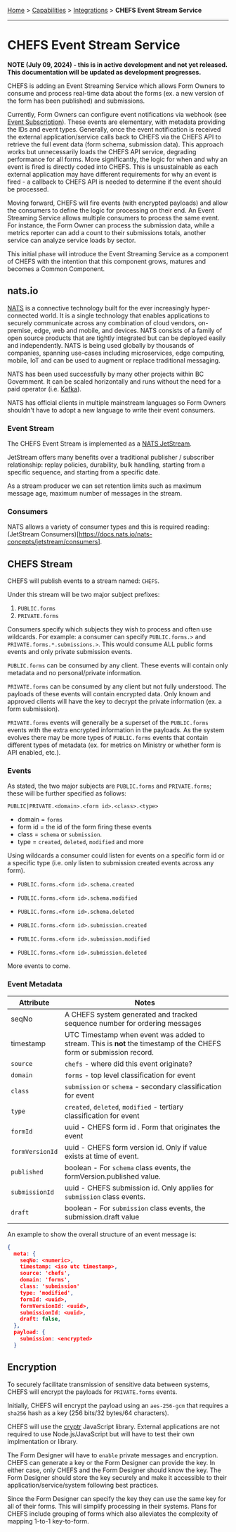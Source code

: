 [Home](index) > [Capabilities](Capabilities) > [Integrations](Integrations) > **CHEFS Event Stream Service** 
***  
# CHEFS Event Stream Service

**NOTE (July 09, 2024) - this is in active development and not yet released. This documentation will be updated as development progresses.**

CHEFS is adding an Event Streaming Service which allows Form Owners to consume and process real-time data about the forms (ex. a new version of the form has been published) and submissions. 

Currently, Form Owners can configure event notifications via webhook (see [Event Subscription](./Event-Subscription.md)). These events are elementary, with metadata providing the IDs and event types. Generally, once the event notification is received the external application/service calls back to CHEFS via the CHEFS API to retrieve the full event data (form schema, submission data). This approach works but unnecessarily loads the CHEFS API service, degrading performance for all forms. More significantly, the logic for when and why an event is fired is directly coded into CHEFS. This is unsustainable as each external application may have different requirements for why an event is fired - a callback to CHEFS API is needed to determine if the event should be processed. 

Moving forward, CHEFS will fire events (with encrypted payloads) and allow the consumers to define the logic for processing on their end. An Event Streaming Service allows multiple consumers to process the same event. For instance, the Form Owner can process the submission data, while a metrics reporter can add a count to their submissions totals, another service can analyze service loads by sector.

This initial phase will introduce the Event Streaming Service as a component of CHEFS with the intention that this component grows, matures and becomes a Common Component.

## nats.io
[NATS](https://nats.io) is a connective technology built for the ever increasingly hyper-connected world. It is a single technology that enables applications to securely communicate across any combination of cloud vendors, on-premise, edge, web and mobile, and devices. NATS consists of a family of open source products that are tightly integrated but can be deployed easily and independently. NATS is being used globally by thousands of companies, spanning use-cases including microservices, edge computing, mobile, IoT and can be used to augment or replace traditional messaging.

NATS has been used successfully by many other projects within BC Government. It can be scaled horizontally and runs without the need for a paid operator (i.e. [Kafka](https://kafka.apache.org)). 

NATS has official clients in multiple mainstream languages so Form Owners shouldn't have to adopt a new language to write their event consumers.

### Event Stream
The CHEFS Event Stream is implemented as a [NATS JetStream](https://docs.nats.io/nats-concepts/jetstream). 

JetStream offers many benefits over a traditional publisher / subscriber relationship: replay policies, durability, bulk handling, starting from a specific sequence, and starting from a specific date.

As a stream producer we can set retention limits such as maximum message age, maximum number of messages in the stream.


### Consumers
NATS allows a variety of consumer types and this is required reading: (JetStream Consumers)[https://docs.nats.io/nats-concepts/jetstream/consumers].



## CHEFS Stream

CHEFS will publish events to a stream named: `CHEFS`.

Under this stream will be two major subject prefixes: 
1. `PUBLIC.forms`
2. `PRIVATE.forms`


Consumers specify which subjects they wish to process and often use wildcards. For example: a consumer can specify `PUBLIC.forms.>` and `PRIVATE.forms.*.submissions.>`. This would consume ALL public forms events and only private submission events.

`PUBLIC.forms` can be consumed by any client. These events will contain only metadata and no personal/private information. 

`PRIVATE.forms` can be consumed by any client but not fully understood. The payloads of these events will contain encrypted data. Only known and approved clients will have the key to decrypt the private information (ex. a form submission).

`PRIVATE.forms` events will generally be a superset of the `PUBLIC.forms` events with the extra encrypted information in the payloads. As the system evolves there may be more types of `PUBLIC.forms` events that contain different types of metadata (ex. for metrics on Ministry or whether form is API enabled, etc.).

### Events

As stated, the two major subjects are `PUBLIC.forms` and `PRIVATE.forms`; these will be further specified as follows:

`PUBLIC|PRIVATE.<domain>.<form id>.<class>.<type>`

- domain = `forms`
- form id = the id of the form firing these events
- class = `schema` or `submission`.
- type = `created`, `deleted`, `modified` and more

Using wildcards a consumer could listen for events on a specific form id or a specific type (i.e. only listen to submission created events across any form).

- `PUBLIC.forms.<form id>.schema.created`
- `PUBLIC.forms.<form id>.schema.modified`
- `PUBLIC.forms.<form id>.schema.deleted`

- `PUBLIC.forms.<form id>.submission.created`
- `PUBLIC.forms.<form id>.submission.modified`
- `PUBLIC.forms.<form id>.submission.deleted`

More events to come.

### Event Metadata

| Attribute | Notes |
| --- | --- |
| seqNo | A CHEFS system generated and tracked sequence number for ordering messages |
| timestamp | UTC Timestamp when event was added to stream. This is **not** the timestamp of the CHEFS form or submission record. |
| `source` | `chefs` - where did this event originate? |
| `domain` | `forms` - top level classification for event |
| `class` | `submission` or `schema` - secondary classification for event |
| `type` | `created`, `deleted`, `modified` - tertiary classification for event |
| `formId` | uuid - CHEFS form id . Form that originates the event |
| `formVersionId` | uuid - CHEFS form version id. Only if value exists at time of event. |
| `published` | boolean - For `schema` class events, the formVersion.published value.
| `submissionId` | uuid - CHEFS submission id. Only applies for `submission` class events. |
| `draft` | boolean - For `submission` class events, the submission.draft value |

An example to show the overall structure of an event message is: 

```json
{
  meta: {
    seqNo: <numeric>,
    timestamp: <iso utc timestamp>,
    source: 'chefs',
    domain: 'forms',
    class: 'submission'
    type: 'modified',
    formId: <uuid>,
    formVersionId: <uuid>,
    submissionId: <uuid>,
    draft: false,
  },
  payload: {
    submission: <encrypted>
  }

```

## Encryption

To securely facilitate transmission of sensitive data between systems, CHEFS will encrypt the payloads for `PRIVATE.forms` events. 

Initially, CHEFS will encrypt the payload using an `aes-256-gcm` that requires a  `sha256` hash as a key (256 bits/32 bytes/64 characters).

CHEFS will use the [cryptr](https://github.com/MauriceButler/cryptr) JavaScript library. External applications are not required to use Node.js/JavaScript but will have to test their own implmentation or library.

The Form Designer will have to `enable` private messages and encryption. CHEFS can generate a key or the Form Designer can provide the key. In either case, only CHEFS and the Form Designer should know the key. The Form Designer should store the key securely and make it accessible to their application/service/system following best practices.

Since the Form Designer can specify the key they can use the same key for all of their forms. This will simplify processing in their systems. Plans for CHEFS include grouping of forms which also alleviates the complexity of mapping 1-to-1 key-to-form.

